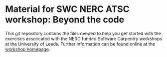 Material for SWC NERC ATSC workshop: Beyond the code
====================================================

This git repository contains the files needed to help 
you get started with the exercises assoceated with the
NERC funded Software Carpentry workshops at the University
of Leeds. Further information can be found online at
the [workshop homepage](http://andreww.github.io/2014-11-24-leeds/).
